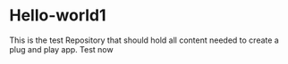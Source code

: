 # Hello-world1
This is the test Repository that should hold all content needed to create a plug and play app.
Test now
